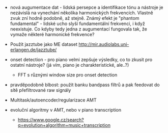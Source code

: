 - nová augumentace dat - lidská persepce a identifikace tónu a nástroje je nezávislá na vynechání několika harmonických frekvencích. Vlastně zvuk zní hodně podobně, až stejně. Známý efekt je "phantom fundamental" - lidské ucho slyší fundamentální frekvenci, i když neexistuje. Co kdyby tedy jedna z augumentací fungovala tak, že vymaže některé harmonické frekvence?

- Použít jazztube jako ME dataset http://mir.audiolabs.uni-erlangen.de/jazztube/

- onset detection - pro piano velmi zepšuje výsledky, co to zkusit pro ostatní nástroje? (já vím, piano je charakteristické, ale..?)
    - FFT s různými window size pro onset detection

- pravděpodobně blbost: použít banku bandpass filtrů a pak feedovat do sítě přefiltrované raw signály

- Multitask/autoencoder/regularizace AMT

- evoluční algoritmy v AMT, nebo v piano transcription
	- https://www.google.cz/search?q=evolution+algorithm+music+transcription
